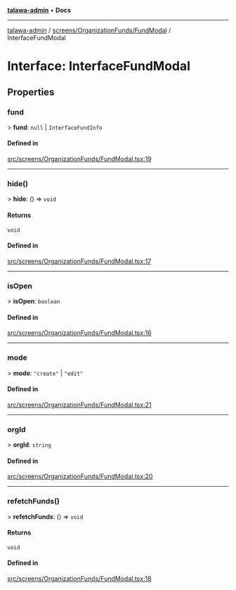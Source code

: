 [**talawa-admin**](../../../../README.md) • **Docs**

***

[talawa-admin](../../../../modules.md) / [screens/OrganizationFunds/FundModal](../README.md) / InterfaceFundModal

# Interface: InterfaceFundModal

## Properties

### fund

\> **fund**: `null` \| `InterfaceFundInfo`

#### Defined in

[src/screens/OrganizationFunds/FundModal.tsx:19](https://github.com/PalisadoesFoundation/talawa-admin/blob/9dd5d7fd647f8a7c9e1c1e14bf645b71b32c51c2/src/screens/OrganizationFunds/FundModal.tsx#L19)

***

### hide()

\> **hide**: () =\> `void`

#### Returns

`void`

#### Defined in

[src/screens/OrganizationFunds/FundModal.tsx:17](https://github.com/PalisadoesFoundation/talawa-admin/blob/9dd5d7fd647f8a7c9e1c1e14bf645b71b32c51c2/src/screens/OrganizationFunds/FundModal.tsx#L17)

***

### isOpen

\> **isOpen**: `boolean`

#### Defined in

[src/screens/OrganizationFunds/FundModal.tsx:16](https://github.com/PalisadoesFoundation/talawa-admin/blob/9dd5d7fd647f8a7c9e1c1e14bf645b71b32c51c2/src/screens/OrganizationFunds/FundModal.tsx#L16)

***

### mode

\> **mode**: `"create"` \| `"edit"`

#### Defined in

[src/screens/OrganizationFunds/FundModal.tsx:21](https://github.com/PalisadoesFoundation/talawa-admin/blob/9dd5d7fd647f8a7c9e1c1e14bf645b71b32c51c2/src/screens/OrganizationFunds/FundModal.tsx#L21)

***

### orgId

\> **orgId**: `string`

#### Defined in

[src/screens/OrganizationFunds/FundModal.tsx:20](https://github.com/PalisadoesFoundation/talawa-admin/blob/9dd5d7fd647f8a7c9e1c1e14bf645b71b32c51c2/src/screens/OrganizationFunds/FundModal.tsx#L20)

***

### refetchFunds()

\> **refetchFunds**: () =\> `void`

#### Returns

`void`

#### Defined in

[src/screens/OrganizationFunds/FundModal.tsx:18](https://github.com/PalisadoesFoundation/talawa-admin/blob/9dd5d7fd647f8a7c9e1c1e14bf645b71b32c51c2/src/screens/OrganizationFunds/FundModal.tsx#L18)
